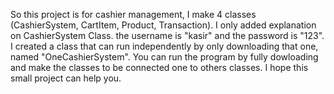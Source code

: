 So this project is for cashier management, I make 4 classes (CashierSystem, CartItem, Product, Transaction). I only added explanation on CashierSystem Class.
the username is "kasir" and the password is "123".
I created a class that can run independently by only downloading that one, named "OneCashierSystem".
You can run the program by fully dowloading and make the classes to be connected one to others classes.
I hope this small project can help you.

